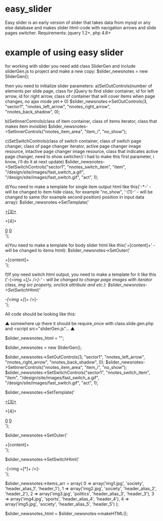 easy_slider
===========

Easy slider is an early version of slider that takes data from mysql or any else database and makes slider html-code with navigation arrows and slide pages switcher.
Requirements: jquery 1.2+, php 4.6+



example of using easy slider
============================

for working with slider you need add class SliderGen and include sliderGen.js to project and make a new copy:
$slider_newsnotes = new SliderGen();

then you need to initialize slider parameters:
a)SetOutControls(number of elements per slide page, class for jQuery to find slider container, id for left arrow, id for right arrow, class of container that will cover items when page changes, no ajax mode yet-> 0)
$slider_newsnotes->SetOutControls(3, "sector1", "nnotes_left_arrow", "nnotes_right_arrow", "nnotes_back_shadow", 0);

b)SetInnerControls(class of item container, class of items iterator, class that makes item invisible)
$slider_newsnotes->SetInnerControls("nnotes_item_area", "item_i", "no_show");

c)SetSwitchControls(class of switch container, class of switch page changer, class of page changer iterator, active page changer image resource, intactive page changer image resource, class that indicates active page changer, need to show switcher// i had to make this first parameter, i know, i'll do it at next update)
$slider_newsnotes->SetSwitchControls("sector1", "nnotes_switch_item", "item", "/design/site/images/fast_switch_a.gif", "/design/site/images/fast_switch.gif", "act", 1);

d)You need to make a template for single item output html like this('-*-' - will be changed to item hide class, for example "no_show", '-[1]-' - will be changed to same (for example second position) position in input data array):
$slider_newsnotes->SetTemplate('<div class="nnotes_item_area-[*]-">
                            <div class="nnotes_item">
                                <div class="nnotes_img" style="background-image: url(+[0]+);"></div>
                                <div class="nnotes_back_shadow"></div>
                                <div class="item_head_area">
                                    <a class="nnotes_item_head" href="/+[1]+/news/+[2]+/">+[3]+</a>
                                </div>
                                <p>+[4]+</p>
                                <a class="like_cnt" href="javascript: void(0);" onclick="makeLike();">0</a>
                                <a class="comnt_cnt" href="javascript: void(0);" onclick="makeComm();">0</a>
                            </div>
                        </div>');

e)You need to make a template for body slider html like this('+[content]+' - will be changed to items html):
$slider_newsnotes->SetOuter('
        <div class="nnotes_slider_area">
            <a id="nnotes_left_arrow" class="nnotes_left_arrow" href="javascript: void(0);"></a>
            <a id="nnotes_right_arrow" class="nnotes_right_arrow" href="javascript: void(0);"></a>
            <div class="nnotes_slider_inner_area">
                <div class="nnotes_slider_body">
                    +[content]+
                </div>
            </div>
        </div>');
            
f)If yoy need switch html output, you need to make a template for it like this ('-[<img +[*]+ />]-' - will be changed to change page images with iterator class, img src property, onclick attribute and etc.):
$slider_newsnotes->SetSwitchHtml('<div class="nnotes_switch_area"><div class="grey_line"></div>-[<img +[*]+ />]-</div>');



All code should be looking like this:

▲ somewhere up there it should be require_once with class.slide.gen.php and <script src="sliderGen.js"... ▲


$slider_newsnotes_html = "";

$slider_newsnotes = new SliderGen();

$slider_newsnotes->SetOutControls(3, "sector1", "nnotes_left_arrow", "nnotes_right_arrow", "nnotes_back_shadow", 0);
$slider_newsnotes->SetInnerControls("nnotes_item_area", "item_i", "no_show");
$slider_newsnotes->SetSwitchControls("sector1", "nnotes_switch_item", "item", "/design/site/images/fast_switch_a.gif", "/design/site/images/fast_switch.gif", "act", 1);

$slider_newsnotes->SetTemplate('<div class="nnotes_item_area-[*]-">
                            <div class="nnotes_item">
                                <div class="nnotes_img" style="background-image: url(+[0]+);"></div>
                                <div class="nnotes_back_shadow"></div>
                                <div class="item_head_area">
                                    <a class="nnotes_item_head" href="/+[1]+/news/+[2]+/">+[3]+</a>
                                </div>
                                <p>+[4]+</p>
                                <a class="like_cnt" href="javascript: void(0);" onclick="makeLike();">0</a>
                                <a class="comnt_cnt" href="javascript: void(0);" onclick="makeComm();">0</a>
                            </div>
                        </div>');

$slider_newsnotes->SetOuter('
        <div class="nnotes_slider_area">
            <a id="nnotes_left_arrow" class="nnotes_left_arrow" href="javascript: void(0);"></a>
            <a id="nnotes_right_arrow" class="nnotes_right_arrow" href="javascript: void(0);"></a>
            <div class="nnotes_slider_inner_area">
                <div class="nnotes_slider_body">
                    +[content]+
                </div>
            </div>
        </div>');

$slider_newsnotes->SetSwitchHtml('<div class="nnotes_switch_area"><div class="grey_line"></div>-[<img +[*]+ />]-</div>');

$slider_newsnotes->items_arr = array(
    0 => array('img1.jpg', 'society', 'header_alias_1', 'header_1'),
    1 => array('img2.jpg', 'society', 'header_alias_2', 'header_2'),
    2 => array('img3.jpg', 'politics', 'header_alias_3', 'header_3'),
    3 => array('img4.jpg', 'sports', 'header_alias_4', 'header_4'),
    4 => array('img5.jpg', 'society', 'header_alias_5', 'header_5')
  );

$slider_newsnotes_html = $slider_newsnotes->makeHTML();
